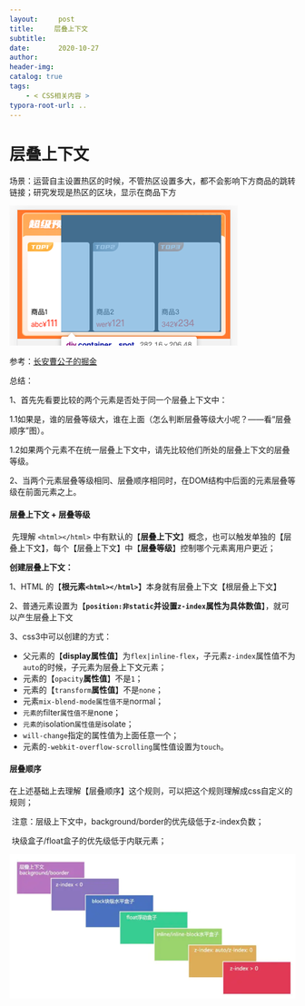 ```yaml
---
layout:     post
title:     层叠上下文
subtitle:  
date:       2020-10-27
author:     
header-img: 
catalog: true
tags:
    - < CSS相关内容 >
typora-root-url: ..
---
```



# 层叠上下文

场景：运营自主设置热区的时候，不管热区设置多大，都不会影响下方商品的跳转链接；研究发现是热区的区块，显示在商品下方

![image-20201027170519735](/../img/assets_2019/image-20201027170519735.png)

参考：[长安曹公子的掘金](https://juejin.im/post/6844903667175260174#heading-8)

总结：

1、首先先看要比较的两个元素是否处于同一个层叠上下文中：    

​	1.1如果是，谁的层叠等级大，谁在上面（怎么判断层叠等级大小呢？——看“层叠顺序”图）。    

​	1.2如果两个元素不在统一层叠上下文中，请先比较他们所处的层叠上下文的层叠等级。

2、当两个元素层叠等级相同、层叠顺序相同时，在DOM结构中后面的元素层叠等级在前面元素之上。



#### 层叠上下文 + 层叠等级

​	先理解 `<html></html>` 中有默认的【**层叠上下文**】概念，也可以触发单独的【层叠上下文】，每个【层叠上下文】中【**层叠等级**】控制哪个元素离用户更近；

**创建层叠上下文：**

1、HTML 的【**根元素`<html></html>`**】本身就有层叠上下文【根层叠上下文】

2、普通元素设置为【**`position:非static`并设置`z-index`属性为具体数值**】，就可以产生层叠上下文

3、css3中可以创建的方式：

- 父元素的【**display属性值**】为`flex|inline-flex`，子元素`z-index`属性值不为`auto`的时候，子元素为层叠上下文元素；
- 元素的【`opacity`**属性值**】不是`1`；
- 元素的【`transform`**属性值**】不是`none`；
- 元素`mix-blend-mode属性值不是`normal；
- `元素的`filter`属性值不是`none；
- `元素的`isolation`属性值是`isolate；
- `will-change`指定的属性值为上面任意一个；
- 元素的`-webkit-overflow-scrolling`属性值设置为`touch`。



#### 层叠顺序

在上述基础上去理解【层叠顺序】这个规则，可以把这个规则理解成css自定义的规则；

​		注意：层级上下文中，background/border的优先级低于z-index负数；

​					块级盒子/float盒子的优先级低于内联元素；

![image-20201027174811488](/../img/assets_2019/image-20201027174811488.png)







